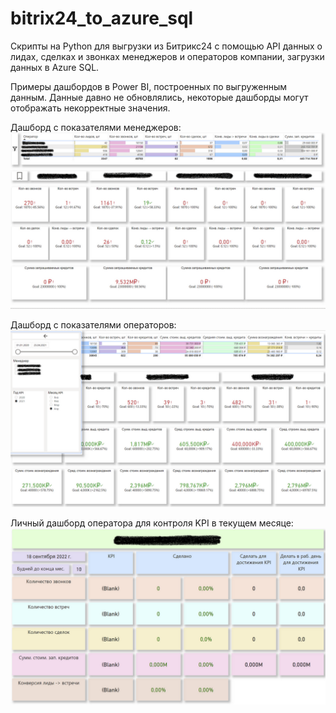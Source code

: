 # bitrix24_to_azure_sql
Скрипты на Python для выгрузки из Битрикс24 с помощью API данных о лидах, сделках и звонках менеджеров и операторов компании, загрузки данных в Azure SQL.

Примеры дашбордов в Power BI, построенных по выгруженным данным. Данные давно не обновлялись, некоторые дашборды могут отображать некорректные значения.

Дашборд с показателями менеджеров:
![Дашборд с показателями менеджеров](https://github.com/nikitun/bitrix24_to_azure_sql/blob/main/img/%D0%94%D0%B0%D1%88%D0%B1%D0%BE%D1%80%D0%B4%20%D0%BF%D0%BE%20%D0%BC%D0%B5%D0%BD%D0%B5%D0%B4%D0%B6%D0%B5%D1%80%D0%B0%D0%BC.png)

Дашборд с показателями операторов:
![Дашборд с показателями операторов](https://github.com/nikitun/bitrix24_to_azure_sql/blob/main/img/%D0%94%D0%B0%D1%88%D0%B1%D0%BE%D1%80%D0%B4%20%D0%BF%D0%BE%20%D0%BE%D0%BF%D0%B5%D1%80%D0%B0%D1%82%D0%BE%D1%80%D0%B0%D0%BC.png)

Личный дашборд оператора для контроля KPI в текущем месяце:
![Личный дашборд оператора с его KPI в текущем месяце](https://github.com/nikitun/bitrix24_to_azure_sql/blob/main/img/KPI%20%D0%BE%D0%BF%D0%B5%D1%80%D0%B0%D1%82%D0%BE%D1%80%D0%B0.png)